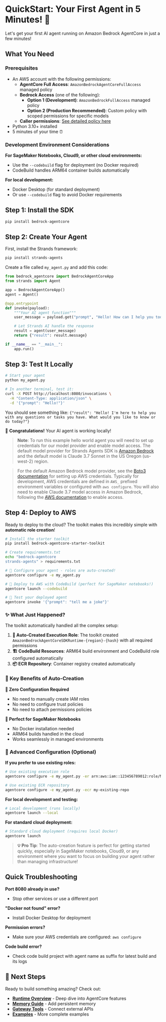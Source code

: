 # QuickStart: Your First Agent in 5 Minutes! 🚀

Let's get your first AI agent running on Amazon Bedrock AgentCore in just a few minutes!

## What You Need

### Prerequisites

- An AWS account with the following permissions:
  - **AgentCore Full Access**: `AmazonBedrockAgentCoreFullAccess` managed policy
  - **Bedrock Access** (one of the following):
    - **Option 1 (Development)**: `AmazonBedrockFullAccess` managed policy
    - **Option 2 (Production Recommended)**: Custom policy with scoped permissions for specific models
  - **Caller permissions**: [See detailed policy here](permissions.md#developercaller-permissions)
- Python 3.10+ installed
- 5 minutes of your time ⏰

### Development Environment Considerations

**For SageMaker Notebooks, Cloud9, or other cloud environments:**
- Use the `--codebuild` flag for deployment (no Docker required)
- CodeBuild handles ARM64 container builds automatically

**For local development:**
- Docker Desktop (for standard deployment)
- Or use `--codebuild` flag to avoid Docker requirements

## Step 1: Install the SDK

```bash
pip install bedrock-agentcore
```

## Step 2: Create Your Agent

First, install the Strands framework:

```bash
pip install strands-agents
```

Create a file called `my_agent.py` and add this code:

```python
from bedrock_agentcore import BedrockAgentCoreApp
from strands import Agent

app = BedrockAgentCoreApp()
agent = Agent()

@app.entrypoint
def invoke(payload):
    """Your AI agent function"""
    user_message = payload.get("prompt", "Hello! How can I help you today?")

    # Let Strands AI handle the response
    result = agent(user_message)
    return {"result": result.message}

if __name__ == "__main__":
    app.run()
```

## Step 3: Test It Locally

```bash
# Start your agent
python my_agent.py

# In another terminal, test it:
curl -X POST http://localhost:8080/invocations \
  -H "Content-Type: application/json" \
  -d '{"prompt": "Hello!"}'
```

You should see something like: `{"result": "Hello! I'm here to help you with any questions or tasks you have. What would you like to know or do today?"}`

🎉 **Congratulations!** Your AI agent is working locally!

> **Note**: To run this example hello world agent you will need to set up credentials for our model provider and enable model access. The default model provider for Strands Agents SDK is [Amazon Bedrock](https://aws.amazon.com/bedrock/) and the default model is Claude 3.7 Sonnet in the US Oregon (us-west-2) region.

> For the default Amazon Bedrock model provider, see the [Boto3 documentation](https://boto3.amazonaws.com/v1/documentation/api/latest/guide/credentials.html) for setting up AWS credentials. Typically for development, AWS credentials are defined in `AWS_` prefixed environment variables or configured with `aws configure`. You will also need to enable Claude 3.7 model access in Amazon Bedrock, following the [AWS documentation](https://docs.aws.amazon.com/bedrock/latest/userguide/model-access-modify.html) to enable access.

## Step 4: Deploy to AWS

Ready to deploy to the cloud? The toolkit makes this incredibly simple with **automatic role creation**!

```bash
# Install the starter toolkit
pip install bedrock-agentcore-starter-toolkit

# Create requirements.txt
echo "bedrock-agentcore
strands-agents" > requirements.txt

# 🎯 Configure your agent - roles are auto-created!
agentcore configure -e my_agent.py

# 🚀 Deploy to AWS with CodeBuild (perfect for SageMaker notebooks!)
agentcore launch --codebuild

# 🎉 Test your deployed agent
agentcore invoke '{"prompt": "tell me a joke"}'
```

### ✨ What Just Happened?

The toolkit automatically handled all the complex setup:

1. **🔐 Auto-Created Execution Role**: The toolkit created `AmazonBedrockAgentCoreSDKRuntime-{region}-{hash}` with all required permissions
2. **🏗️ CodeBuild Resources**: ARM64 build environment and CodeBuild role configured automatically
3. **📦 ECR Repository**: Container registry created automatically

### 🎯 Key Benefits of Auto-Creation

**🚀 Zero Configuration Required**
- No need to manually create IAM roles
- No need to configure trust policies
- No need to attach permissions policies

**📱 Perfect for SageMaker Notebooks**
- No Docker installation needed
- ARM64 builds handled in the cloud
- Works seamlessly in managed environments

### 🔧 Advanced Configuration (Optional)

**If you prefer to use existing roles:**
```bash
# Use existing execution role
agentcore configure -e my_agent.py -er arn:aws:iam::123456789012:role/MyExistingRole

# Use existing ECR repository
agentcore configure -e my_agent.py -ecr my-existing-repo
```

**For local development and testing:**
```bash
# Local development (runs locally)
agentcore launch --local
```

**For standard cloud deployment:**
```bash
# Standard cloud deployment (requires local Docker)
agentcore launch
```

> **💡 Pro Tip**: The auto-creation feature is perfect for getting started quickly, especially in SageMaker notebooks, Cloud9, or any environment where you want to focus on building your agent rather than managing infrastructure!

##  Quick Troubleshooting

**Port 8080 already in use?**
- Stop other services or use a different port

**"Docker not found" error?**
- Install Docker Desktop for deployment

**Permission errors?**
- Make sure your AWS credentials are configured: `aws configure`

**Code build error?**
- Check code build project with agent name as suffix for latest build and its logs

## 🚀 Next Steps

Ready to build something amazing? Check out:

- **[Runtime Overview](overview.md)** - Deep dive into AgentCore features
- **[Memory Guide](../memory/quickstart.md)** - Add persistent memory
- **[Gateway Tools](../gateway/quickstart.md)** - Connect external APIs
- **[Examples](../../examples/README.md)** - More complete examples
